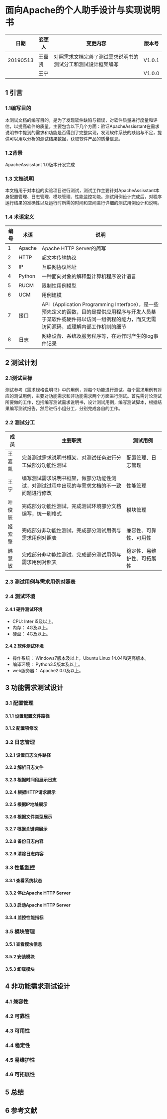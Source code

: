 # 面向Apache的个人助手设计与实现说明书


|日期|变更人|变更内容|版本号|
|---|---|---|---|
|20190513|王嘉凯|对照需求文档完善了测试需求说明书的测试分工和测试设计框架编写|V1.0.1|
||王宁||V1.0.0|

## 1 引言
### 1.1编写目的
本测试文档的编写目的，是为了发现软件缺陷与错误，对软件质量进行度量和评估，以提高软件的质量。主要包含以下几个方面：验证ApacheAssisstant在需求说明书中提到的需求和功能是否得到了完整实现，发现软件系统的缺陷与不足，提供可以用以分析的测试结果数据，获取软件产品的质量信息。
### 1.2背景
ApacheAssisstant 1.0版本开发完成

### 1.3 文档说明
本文档用于对本组的实验项目进行测试，测试工作主要针对ApacheAssisstant本身配置管理、日志管理、模块管理、性能监控功能。测试用例设计完成后，对程序运行结果的准确性以及运行时所需的时间和空间进行详细的测试用例设计和说明。

### 1.4 术语定义
|编号|术语|说明|
|------|------|-------|
|1|Apache|Apache HTTP Server的简写|
|2|HTTP|超文本传输协议|
|3|IP|互联网协议地址|
|4|Python|一种面向对象的解释型计算机程序设计语言|
|5|RUCM|限制性用例模型|
|6|UCM|用例建模|
|7|接口|API（Application Programming Interface），是一些预先定义的函数，目的是提供应用程序与开发人员基于某软件或硬件得以访问一组例程的能力，而又无需访问源码，或理解内部工作机制的细节|
|8|日志|网络设备、系统及服务程序等，在运作时产生的log事件记录|



## 2 测试计划
### 2.1测试目标
测试参考《需求规格说明书》中的用例，对每个功能进行测试。每个需求用例有对应的测试用例，主要对功能需求和非功能需求两个方面进行测试。首先需讨论测试所要做的工作，包括编写测试需求说明书，设计测试用例，编写测试脚本，根据结果编写测试报告，然后进行小组分工，分别完成各自的工作。

### 2.2 测试分工
|成员|主要职责|测试用例|
|------|------|-------|
|王嘉凯|完善测试需求说明书框架，对测试任务进行分工做部分功能性测试|配置管理、日志管理|
|王宁|编写测试需求说明书框架，做部分功能性测试，对测试过程中出现的与需求文档的不一致问题进行修改|性能管理|
|叶俊辰|完成部分功能性测试，完成测试环境部分文档编写，统一刷格式|模块管理|
|姬索肇|完成部分非功能性测试，完成部分测试用例与需求用例对照表|兼容性、可靠性、可用性|
|韩慧敏|完成部分非功能性测试，完成部分测试用例与需求用例对照表|稳定性、易维护性、可拓展性|

### 2.3 测试用例与需求用例对照表

### 2.4 测试环境
#### 2.4.1 硬件测试环境
* CPU: Inter i5及以上。
* 内存： 4G及以上。
* 硬盘： 4G及以上。

#### 2.4.2 软件测试环境
* 操作系统： Windows7版本及以上，Ubuntu Linux 14.04和更高版本。
* 编译环境： Python3.5版本及以上。
* web服务器： Apache2.0.0及以上。

## 3 功能需求测试设计
### 3.1 配置管理

#### 3.1.1 设置配置文件路径
#### 3.1.2 配置项修改
### 3.2 日志管理
#### 3.2.1 设置日志文件路径
#### 3.2.2 解析日志文件
#### 3.2.3 根据时间段展示日志
#### 3.2.4 根据HTTP请求展示
#### 3.2.5 根据IP地址展示
#### 3.2.6 根据文件类型展示
#### 3.2.7 根据关键词展示
#### 3.2.8 备份日志内容
#### 3.2.9 清除日志内容
### 3.3 性能监控
#### 3.3.1 查看系统状态
#### 3.3.2 停止Apache HTTP Server
#### 3.3.3 启动Apache HTTP Server
#### 3.3.4 监控性能指标
### 3.5 模块管理
#### 3.5.1 查看模块信息
#### 3.5.2 安装模块
#### 3.5.3 卸载模块

## 4 非功能需求测试设计
### 4.1 兼容性
### 4.2 可靠性
### 4.3 可用性
### 4.4 稳定性
### 4.5 易维护性
### 4.6 可拓展性

## 5 总结
## 6 参考文献
